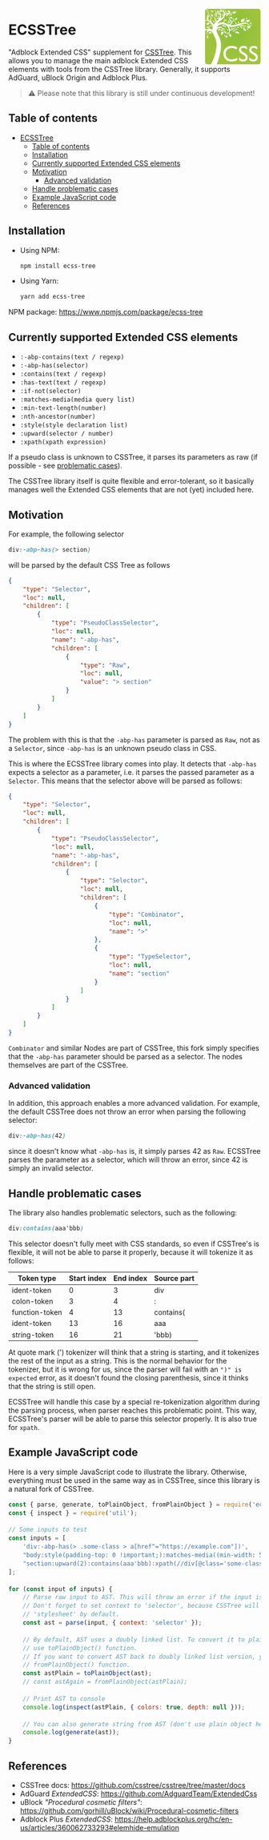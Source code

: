<img align="right" width="111" height="111"
     alt="CSSTree logo"
     src="https://raw.githubusercontent.com/csstree/csstree/master/assets/csstree-logo-rounded.svg"/>
     
# ECSSTree

"Adblock Extended CSS" supplement for [CSSTree](https://github.com/csstree/csstree). This allows you to manage the main adblock Extended CSS elements with tools from the CSSTree library. Generally, it supports AdGuard, uBlock Origin and Adblock Plus.

> :warning: Please note that this library is still under continuous development!

## Table of contents

- [ECSSTree](#ecsstree)
  - [Table of contents](#table-of-contents)
  - [Installation](#installation)
  - [Currently supported Extended CSS elements](#currently-supported-extended-css-elements)
  - [Motivation](#motivation)
    - [Advanced validation](#advanced-validation)
  - [Handle problematic cases](#handle-problematic-cases)
  - [Example JavaScript code](#example-javascript-code)
  - [References](#references)

## Installation

- Using NPM:
  ```bash
  npm install ecss-tree
  ```
- Using Yarn:
  ```bash
  yarn add ecss-tree
  ```

NPM package: https://www.npmjs.com/package/ecss-tree

## Currently supported Extended CSS elements

- `:-abp-contains(text / regexp)`
- `:-abp-has(selector)`
- `:contains(text / regexp)`
- `:has-text(text / regexp)`
- `:if-not(selector)`
- `:matches-media(media query list)`
- `:min-text-length(number)`
- `:nth-ancestor(number)`
- `:style(style declaration list)`
- `:upward(selector / number)`
- `:xpath(xpath expression)`

If a pseudo class is unknown to CSSTree, it parses its parameters as raw (if possible - see [problematic cases](https://github.com/scripthunter7/ecsstree#handle-problematic-cases)).

The CSSTree library itself is quite flexible and error-tolerant, so it basically manages well the Extended CSS elements that are not (yet) included here.

## Motivation

For example, the following selector
```css
div:-abp-has(> section)
```
will be parsed by the default CSS Tree as follows
```json
{
    "type": "Selector",
    "loc": null,
    "children": [
        {
            "type": "PseudoClassSelector",
            "loc": null,
            "name": "-abp-has",
            "children": [
                {
                    "type": "Raw",
                    "loc": null,
                    "value": "> section"
                }
            ]
        }
    ]
}
```

The problem with this is that the `-abp-has` parameter is parsed as `Raw`, not as a `Selector`, since `-abp-has` is an unknown pseudo class in CSS.

This is where the ECSSTree library comes into play. It detects that `-abp-has` expects a selector as a parameter, i.e. it parses the passed parameter as a `Selector`. This means that the selector above will be parsed as follows:
```json
{
    "type": "Selector",
    "loc": null,
    "children": [
        {
            "type": "PseudoClassSelector",
            "loc": null,
            "name": "-abp-has",
            "children": [
                {
                    "type": "Selector",
                    "loc": null,
                    "children": [
                        {
                            "type": "Combinator",
                            "loc": null,
                            "name": ">"
                        },
                        {
                            "type": "TypeSelector",
                            "loc": null,
                            "name": "section"
                        }
                    ]
                }
            ]
        }
    ]
}
```

`Combinator` and similar Nodes are part of CSSTree, this fork simply specifies that the `-abp-has` parameter should be parsed as a selector. The nodes themselves are part of the CSSTree.

### Advanced validation

In addition, this approach enables a more advanced validation. For example, the default CSSTree does not throw an error when parsing the following selector:
```css
div:-abp-has(42)
```
since it doesn't know what `-abp-has` is, it simply parses 42 as `Raw`. ECSSTree parses the parameter as a selector, which will throw an error, since 42 is simply an invalid selector.

## Handle problematic cases

The library also handles problematic selectors, such as the following:
```css
div:contains(aaa'bbb)
```

This selector doesn't fully meet with CSS standards, so even if CSSTree's is flexible, it will not be able to parse it properly, because it will tokenize it as follows:

| Token type | Start index | End index | Source part |
| --- | --- | --- | --- |
| ident-token | 0 | 3 | div
| colon-token | 3 | 4 | :
| function-token | 4 | 13 | contains(
| ident-token | 13 | 16 | aaa
| string-token | 16 | 21 | 'bbb)

At quote mark (') tokenizer will think that a string is starting, and it tokenizes the rest of the input as a string. This is the normal behavior for the tokenizer, but it is wrong for us, since the parser will fail with an `")" is expected` error, as it doesn't found the closing parenthesis, since it thinks that the string is still open.

ECSSTree will handle this case by a special re-tokenization algorithm during the parsing process, when parser reaches this problematic point. This way, ECSSTree's parser will be able to parse this selector properly. It is also true for `xpath`.

## Example JavaScript code

Here is a very simple JavaScript code to illustrate the library. Otherwise, everything must be used in the same way as in CSSTree, since this library is a natural fork of CSSTree.

```javascript
const { parse, generate, toPlainObject, fromPlainObject } = require('ecss-tree');
const { inspect } = require('util');

// Some inputs to test
const inputs = [
    'div:-abp-has(> .some-class > a[href^="https://example.com"])',
    "body:style(padding-top: 0 !important;):matches-media((min-width: 500px) and (max-width: 1000px))",
    "section:upward(2):contains(aaa'bbb):xpath(//div[@class='some-class'])",
];

for (const input of inputs) {
    // Parse raw input to AST. This will throw an error if the input is not valid.
    // Don't forget to set context to 'selector', because CSSTree will try to parse
    // 'stylesheet' by default.
    const ast = parse(input, { context: 'selector' });

    // By default, AST uses a doubly linked list. To convert it to plain object, you can
    // use toPlainObject() function.
    // If you want to convert AST back to doubly linked list version, you can use
    // fromPlainObject() function.
    const astPlain = toPlainObject(ast);
    // const astAgain = fromPlainObject(astPlain);
    
    // Print AST to console
    console.log(inspect(astPlain, { colors: true, depth: null }));

    // You can also generate string from AST (don't use plain object here)
    console.log(generate(ast));
}
```

## References
- CSSTree docs: https://github.com/csstree/csstree/tree/master/docs
- AdGuard *ExtendedCSS*: https://github.com/AdguardTeam/ExtendedCss
- uBlock *"Procedural cosmetic filters"*: https://github.com/gorhill/uBlock/wiki/Procedural-cosmetic-filters
- Adblock Plus *ExtendedCSS*: https://help.adblockplus.org/hc/en-us/articles/360062733293#elemhide-emulation
